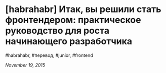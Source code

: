 <script type="text/javascript">
	window.location.href = 'http://habrahabr.ru/post/271135/';
</script>

# [habrahabr] Итак, вы решили стать фронтендером: практическое руководство для роста начинающего разработчика

#habrahabr, #перевод, #junior, #frontend

_November 19, 2015_